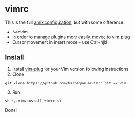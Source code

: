 # vimrc
This is the full [amix configuration](https://github.com/amix/vimrc), but with some difference:
* Neovim
* In order to manage plugins more easily, moved to [vim-plug](https://github.com/junegunn/vim-plug)
* Cursor movement in insert mode - use Ctrl+hjkl
## Install
1. Install [vim-plug](https://github.com/junegunn/vim-plug) for your Vim version following instructions
2. Clone
```
git clone https://github.com/barbequeue/vimrc.git ~/.vim
```
3. Run
```
sh ~/.vim/install_vimrc.sh
```
Done!
